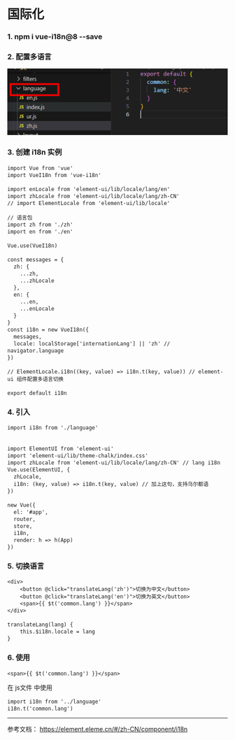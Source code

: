 # 国际化

### 1. npm i vue-i18n@8 --save

### 2. 配置多语言
![alt text](image-2.png)

### 3. 创建 i18n 实例
```
import Vue from 'vue'
import VueI18n from 'vue-i18n'

import enLocale from 'element-ui/lib/locale/lang/en'
import zhLocale from 'element-ui/lib/locale/lang/zh-CN'
// import ElementLocale from 'element-ui/lib/locale'

// 语言包
import zh from './zh'
import en from './en'

Vue.use(VueI18n)

const messages = {
  zh: {
    ...zh,
    ...zhLocale
  },
  en: {
    ...en,
    ...enLocale
  }
}
const i18n = new VueI18n({
  messages,
  locale: localStorage['internationLang'] || 'zh' // navigator.language
})

// ElementLocale.i18n((key, value) => i18n.t(key, value)) // element-ui 组件配置多语言切换

export default i18n
```

### 4. 引入
```
import i18n from './language'


import ElementUI from 'element-ui'
import 'element-ui/lib/theme-chalk/index.css'
import zhLocale from 'element-ui/lib/locale/lang/zh-CN' // lang i18n
Vue.use(ElementUI, {
  zhLocale,
  i18n: (key, value) => i18n.t(key, value) // 加上这句，支持乌尔都语
})

new Vue({
  el: '#app',
  router,
  store,
  i18n,
  render: h => h(App)
})
```

### 5. 切换语言
```
<div>
    <button @click="translateLang('zh')">切换为中文</button>
    <button @click="translateLang('en')">切换为英文</button>
    <span>{{ $t('common.lang') }}</span>
</div>

translateLang(lang) {
    this.$i18n.locale = lang
}
```

### 6. 使用
```
<span>{{ $t('common.lang') }}</span>
```
在 js文件 中使用
```
import i18n from '../language'
i18n.t('common.lang')
```


---
参考文档：
https://element.eleme.cn/#/zh-CN/component/i18n